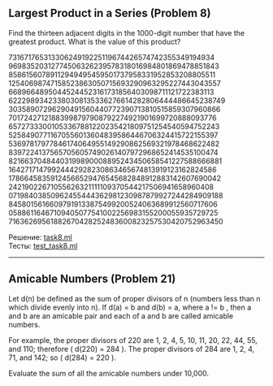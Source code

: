 ## Largest Product in a Series (Problem 8)

Find the thirteen adjacent digits in the 1000-digit number that have the greatest product. What is the value of this product?

73167176531330624919225119674426574742355349194934
96983520312774506326239578318016984801869478851843
85861560789112949495459501737958331952853208805511
12540698747158523863050715693290963295227443043557
66896648950445244523161731856403098711121722383113
62229893423380308135336276614282806444486645238749
30358907296290491560440772390713810515859307960866
70172427121883998797908792274921901699720888093776
65727333001053367881220235421809751254540594752243
52584907711670556013604839586446706324415722155397
53697817977846174064955149290862569321978468622482
83972241375657056057490261407972968652414535100474
82166370484403199890008895243450658541227588666881
16427171479924442928230863465674813919123162824586
17866458359124566529476545682848912883142607690042
24219022671055626321111109370544217506941658960408
07198403850962455444362981230987879927244284909188
84580156166097919133875499200524063689912560717606
05886116467109405077541002256983155200055935729725
71636269561882670428252483600823257530420752963450

Решение: [task8.ml](bin/task8/task8.ml)</br>
Тесты: [test_task8.ml](test/test_task8.ml)

---

## Amicable Numbers (Problem 21)

Let d(n) be defined as the sum of proper divisors of n (numbers less than n which divide evenly into n).
If d(a) = b and d(b) = a, where a != b , then a and b are an amicable pair and each of a and b are called amicable numbers.

For example, the proper divisors of 220 are 1, 2, 4, 5, 10, 11, 20, 22, 44, 55, and 110; therefore \( d(220) = 284 \). The proper divisors of 284 are 1, 2, 4, 71, and 142; so \( d(284) = 220 \).

Evaluate the sum of all the amicable numbers under 10,000.
